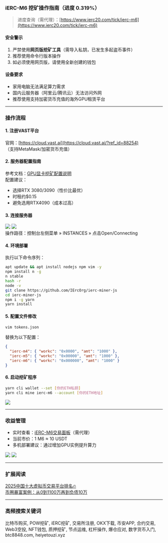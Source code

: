 ### iERC-M6 挖矿操作指南（进度 0.319%）

> 进度查询（需代理）：[https://www.ierc20.com/tick/ierc-m6](https://www.ierc20.com/tick/ierc-m6)

#### 安全警示
1. 严禁使用**网页版挖矿工具**（需导入私钥，已发生多起盗币事件）
2. 推荐使用命令行版本操作
3. 如必须使用网页版，请使用全新创建的钱包

#### 设备要求
- 家用电脑无法满足算力需求
- 国内云服务器（阿里云/腾讯云）无法访问外网
- 推荐使用支持加密货币充值的海外GPU租赁平台

---

### 操作流程

#### 1. 注册VAST平台
官网：[https://cloud.vast.ai](https://cloud.vast.ai/?ref_id=88254)  
（支持MetaMask/加密货币充值）

#### 2. 服务器配置指南
参考文档：[GPU显卡挖矿配置说明](https://heiyetouzi.xyz/minequainetwork/#toc-heading-15)  
配置建议：
- 选择RTX 3080/3090（性价比最优）
- 时租约$0.15
- 避免选用RTX4090（成本过高）

#### 3. 连接服务器
![](https://ac63e02.webp.li/ierc20m6-001.png)
![](https://ac63e02.webp.li/ierc20m6-002.png)  
操作路径：控制台左侧菜单 » INSTANCES » 点击Open/Connecting

#### 4. 环境部署
执行以下命令序列：
```bash
apt update && apt install nodejs npm vim -y
npm install n -g
n stable
hash -r
node -v 
git clone https://github.com/IErcOrg/ierc-miner-js
cd ierc-miner-js
npm i -g yarn
yarn install
```

#### 5. 配置文件修改
```bash
vim tokens.json
```
替换为以下配置：
```json
{
  "ierc-m4": { "workc": "0x0000", "amt": "1000" },
  "ierc-m5": { "workc": "0x00000", "amt": "1000" },
  "ierc-m6": { "workc": "0x000000", "amt": "1000" }
}
```

#### 6. 启动挖矿程序
```bash
yarn cli wallet --set [你的ETH私钥]
yarn cli mine ierc-m6 --account [你的ETH地址]
```
![](https://gcore.jsdelivr.net/gh/btcltceth/blogassets@v0.2.26/b/img/ierc20m6-003.png)

---

### 收益管理
- 实时查看：[iERC-M6交易面板](https://www.ierc20.com/tick/ierc-m6)（需代理）
- 当前市价：1 M6 ≈ 10 USDT
- 多机部署建议：通过增加GPU实例提升算力

![](https://ac63e02.webp.li/ierc20m6-004.png)
![](https://ac63e02.webp.li/ierc20m6-005.png)

---

### 扩展阅读
[2025中国十大虚拟币交易平台排名🔥](https://btc8848.com/top-10-exchanges/)  
[币圈暴富案例：从0到1100万再到负债10万](https://heiyetouzi.xyz/biquanstory001/)

---

### 高频搜索关键词
比特币购买, POW挖矿, iERC挖矿, 交易所注册, OKX下载, 币安APP, 合约交易, Web3空投, NFT钱包, 质押挖矿, 节点运维, 杠杆操作, 爆仓应对, 数字货币入门, btc8848.com, heiyetouzi.xyz